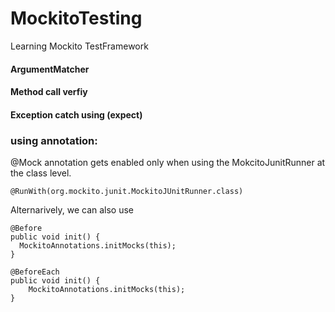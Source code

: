 # MockitoTesting
Learning Mockito TestFramework

#### ArgumentMatcher

#### Method call verfiy

#### Exception catch using (expect)


### using annotation:
  @Mock annotation gets enabled only when using the MokcitoJunitRunner at the class level.
  
  ```
  @RunWith(org.mockito.junit.MockitoJUnitRunner.class)
  ````
  Alternarively, we can also use
  
  ```
  @Before
public void init() {
    MockitoAnnotations.initMocks(this);
}
```
```
@BeforeEach
public void init() {
    MockitoAnnotations.initMocks(this);
}
```

